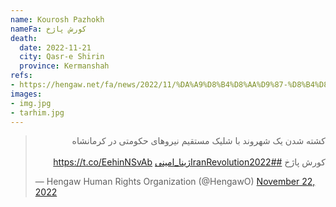 ```yaml
---
name: Kourosh Pazhokh
nameFa: کورش پاژخ
death:
  date: 2022-11-21
  city: Qasr-e Shirin
  province: Kermanshah
refs:
- https://hengaw.net/fa/news/2022/11/%DA%A9%D8%B4%D8%AA%D9%87-%D8%B4%D8%AF%D9%86-%DB%8C%DA%A9-%D8%B4%D9%87%D8%B1%D9%88%D9%86%D8%AF-%D8%A8%D8%A7-%D8%B4%D9%84%DB%8C%DA%A9-%D9%85%D8%B3%D8%AA%D9%82%DB%8C%D9%85-%D9%86%DB%8C%D8%B1%D9%88%D9%87%D8%A7%DB%8C-%D8%AD%DA%A9%D9%88%D9%85%D8%AA%DB%8C-%D8%AF%D8%B1-%DA%A9%D8%B1%D9%85%D8%A7%D9%86%D8%B4%D8%A7%D9%87
images:
- img.jpg
- tarhim.jpg
---
```



<blockquote class="twitter-tweet"><p lang="fa" dir="rtl">کشته شدن یک شهروند با شلیک مستقیم نیروهای حکومتی در کرمانشاه<br><br>کورش پاژخ <a href="https://twitter.com/hashtag/IranRevolution2022?src=hash&amp;ref_src=twsrc%5Etfw">#IranRevolution2022</a><a href="https://twitter.com/hashtag/%DA%98%DB%8C%D9%86%D8%A7_%D8%A7%D9%85%DB%8C%D9%86%DB%8C?src=hash&amp;ref_src=twsrc%5Etfw">#ژینا_امینی</a> <a href="https://t.co/EehinNSvAb">https://t.co/EehinNSvAb</a></p>&mdash; Hengaw Human Rights Organization (@HengawO) <a href="https://twitter.com/HengawO/status/1595130421137707008?ref_src=twsrc%5Etfw">November 22, 2022</a></blockquote> <script async src="https://platform.twitter.com/widgets.js" charset="utf-8"></script>